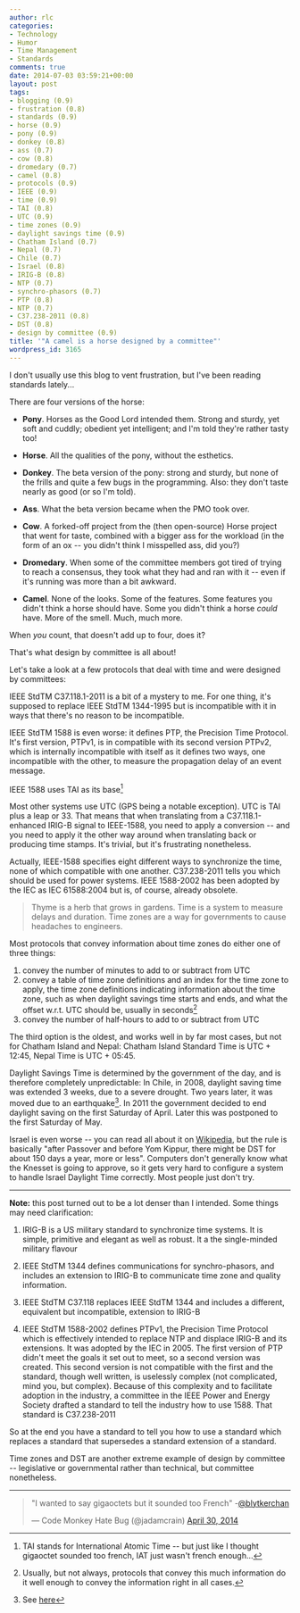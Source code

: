```yaml
---
author: rlc
categories:
- Technology
- Humor
- Time Management
- Standards
comments: true
date: 2014-07-03 03:59:21+00:00
layout: post
tags:
- blogging (0.9)
- frustration (0.8)
- standards (0.9)
- horse (0.9)
- pony (0.9)
- donkey (0.8)
- ass (0.7)
- cow (0.8)
- dromedary (0.7)
- camel (0.8)
- protocols (0.9)
- IEEE (0.9)
- time (0.9)
- TAI (0.8)
- UTC (0.9)
- time zones (0.9)
- daylight savings time (0.9)
- Chatham Island (0.7)
- Nepal (0.7)
- Chile (0.7)
- Israel (0.8)
- IRIG-B (0.8)
- NTP (0.7)
- synchro-phasors (0.7)
- PTP (0.8)
- NTP (0.7)
- C37.238-2011 (0.8)
- DST (0.8)
- design by committee (0.9)
title: '"A camel is a horse designed by a committee"'
wordpress_id: 3165
---
```


I don't usually use this blog to vent frustration, but I've been reading standards lately...

There are four versions of the horse:

- **Pony**. Horses as the Good Lord intended them. Strong and sturdy, yet soft and cuddly; obedient yet intelligent; and I'm told they're rather tasty too!

- **Horse**. All the qualities of the pony, without the esthetics.

- **Donkey**. The beta version of the pony: strong and sturdy, but none of the frills and quite a few bugs in the programming. Also: they don't taste nearly as good (or so I'm told).

- **Ass**. What the beta version became when the PMO took over.

- **Cow**. A forked-off project from the (then open-source) Horse project that went for taste, combined with a bigger ass for the workload (in the form of an ox -- you didn't think I misspelled ass, did you?)

- **Dromedary**. When some of the committee members got tired of trying to reach a consensus, they took what they had and ran with it -- even if it's running was more than a bit awkward.

- **Camel**. None of the looks. Some of the features. Some features you didn't think a horse should have. Some you didn't think a horse _could_ have. More of the smell. Much, much more.

When _you_ count, that doesn't add up to four, does it?

That's what design by committee is all about!

<!--more-->

Let's take a look at a few protocols that deal with time and were designed by committees:

IEEE StdTM C37.118.1-2011 is a bit of a mystery to me. For one thing, it's supposed to replace IEEE StdTM 1344-1995 but is incompatible with it in ways that there's no reason to be incompatible.

IEEE StdTM 1588 is even worse: it defines PTP, the Precision Time Protocol. It's first version, PTPv1, is in compatible with its second version PTPv2, which is internally incompatible with itself as it defines two ways, one incompatible with the other, to measure the propagation delay of an event message.

IEEE 1588 uses TAI as its base[^1]

[^1]: TAI stands for International Atomic Time -- but just like I thought gigaoctet sounded too french, IAT just wasn't french enough...

Most other systems use UTC (GPS being a notable exception). UTC is TAI plus a leap or 33. That means that when translating from a C37.118.1-enhanced IRIG-B signal to IEEE-1588, you need to apply a conversion -- and you need to apply it the other way around when translating back or producing time stamps. It's trivial, but it's frustrating nonetheless.

Actually, IEEE-1588 specifies eight different ways to synchronize the time, none of which compatible with one another. C37.238-2011 tells you which should be used for power systems. IEEE 1588-2002 has been adopted by the IEC as IEC 61588:2004 but is, of course, already obsolete.

<blockquote>Thyme is a herb that grows in gardens. Time is a system to measure delays and duration. Time zones are a way for governments to cause headaches to engineers.</blockquote>

Most protocols that convey information about time zones do either one of three things:

1. convey the number of minutes to add to or subtract from UTC
2. convey a table of time zone definitions and an index for the time zone to apply, the time zone definitions indicating information about the time zone, such as when daylight savings time starts and ends, and what the offset w.r.t. UTC should be, usually in seconds[^2]
3. convey the number of half-hours to add to or subtract from UTC

[^2]: Usually, but not always, protocols that convey this much information do it well enough to convey the information right in all cases.

The third option is the oldest, and works well in by far most cases, but not for Chatham Island and Nepal: Chatham Island Standard Time is UTC + 12:45, Nepal Time is UTC + 05:45.

Daylight Savings Time is determined by the government of the day, and is therefore completely unpredictable: In Chile, in 2008, daylight saving time was extended 3 weeks, due to a severe drought. Two years later, it was moved due to an earthquake[^3]. In 2011 the government decided to end daylight saving on the first Saturday of April. Later this was postponed to the first Saturday of May.

[^3]: See [here](http://www.timeanddate.com/news/time/chile-extends-dst-2010.html)

Israel is even worse -- you can read all about it on [Wikipedia](http://en.wikipedia.org/wiki/Israel_Summer_Time), but the rule is basically "after Passover and before Yom Kippur, there might be DST for about 150 days a year, more or less". Computers don't generally know what the Knesset is going to approve, so it gets very hard to configure a system to handle Israel Daylight Time correctly.
Most people just don't try.

---

**Note:** this post turned out to be a lot denser than I intended. Some things may need clarification:

1. IRIG-B is a US military standard to synchronize time systems. It is simple, primitive and elegant as well as robust. It a the single-minded military flavour

2. IEEE StdTM 1344 defines communications for synchro-phasors, and includes an extension to IRIG-B to communicate time zone and quality information.

3. IEEE StdTM C37.118 replaces IEEE StdTM 1344 and includes a different, equivalent but incompatible, extension to IRIG-B

4. IEEE StdTM 1588-2002 defines PTPv1, the Precision Time Protocol which is effectively intended to replace NTP and displace IRIG-B and its extensions. It was adopted by the IEC in 2005.
   The first version of PTP didn't meet the goals it set out to meet, so a second version was created. This second version is not compatible with the first and the standard, though well written, is uselessly complex (not complicated, mind you, but complex).
   Because of this complexity and to facilitate adoption in the industry, a committee in the IEEE Power and Energy Society drafted a standard to tell the industry how to use 1588. That standard is C37.238-2011

So at the end you have a standard to tell you how to use a standard which replaces a standard that supersedes a standard extension of a standard.

Time zones and DST are another extreme example of design by committee -- legislative or governmental rather than technical, but committee nonetheless.

---

<blockquote class="twitter-tweet" data-lang="en"><p lang="en" dir="ltr">&quot;I wanted to say gigaoctets but it sounded too French&quot; -<a href="https://twitter.com/blytkerchan?ref_src=twsrc%5Etfw">@blytkerchan</a></p>&mdash; Code Monkey Hate Bug (@jadamcrain) <a href="https://twitter.com/jadamcrain/status/461649300494483456?ref_src=twsrc%5Etfw">April 30, 2014</a></blockquote>
<script async src="https://platform.twitter.com/widgets.js" charset="utf-8"></script>